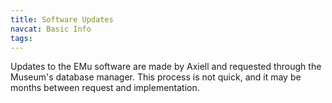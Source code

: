 ```yaml
---
title: Software Updates
navcat: Basic Info
tags:
---
```

Updates to the EMu software are made by Axiell and requested through the Museum's database manager. This process is not quick, and it may be months between request and implementation.
